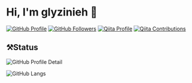 # Hi, I'm glyzinieh 👋

<!--
**glyzinieh/glyzinieh** is a ✨ _special_ ✨ repository because its `README.md` (this file) appears on your GitHub profile.

Here are some ideas to get you started:

- 🔭 I’m currently working on ...
- 🌱 I’m currently learning ...
- 👯 I’m looking to collaborate on ...
- 🤔 I’m looking for help with ...
- 💬 Ask me about ...
- 📫 How to reach me: ...
- 😄 Pronouns: ...
- ⚡ Fun fact: ...
-->

[![GitHub Profile](https://komarev.com/ghpvc/?username=glyzinieh)](https://github.com/glyzinieh/)
[![GitHub Followers](https://img.shields.io/github/followers/glyzinieh?label=follow&logo=github&style=flat)](https://github.com/glyzinieh)
[![Qiita Profile](https://qiita-badge.apiapi.app/s/glyzinieh/posts.svg)](http://qiita.com/glyzinieh)
[![Qiita Contributions](https://qiita-badge.apiapi.app/s/glyzinieh/contributions.svg)](http://qiita.com/glyzinieh)

## ⚒️Status

![GitHub Profile Detail](https://github-readme-stats-flax-iota.vercel.app/api?username=glyzinieh&count_private=true&show_icons=true)

![GitHub Langs](https://github-readme-stats-flax-iota.vercel.app/api/top-langs/?username=glyzinieh&layout=compact)
